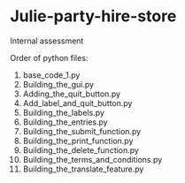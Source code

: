 # Julie-party-hire-store
Internal assessment

Order of python files:
1. base_code_1.py
2. Building_the_gui.py
3. Adding_the_quit_button.py
4. Add_label_and_quit_button.py
5. Building_the_labels.py
6. Building_the_entries.py
7. Building_the_submit_function.py
8. Building_the_print_function.py
9. Building_the_delete_function.py
10. Building_the_terms_and_conditions.py
11. Building_the_translate_feature.py
